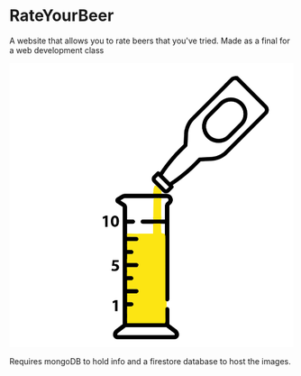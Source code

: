 # RateYourBeer
A website that allows you to rate beers that you've tried. Made as a final for a web development class

![RateBeer Logo](src/public/assets/RateYourBeerLogo.png)

Requires mongoDB to hold info and a firestore database to host the images.
